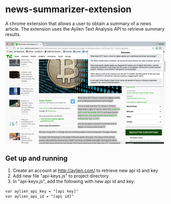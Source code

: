 # news-summarizer-extension

A chrome extension that allows a user to obtain a summary of a news article. The extension uses the Aylien Text Analysis API to retrieve summary results.

<img src="https://github.com/kvyshakh/news-summarizer-extension/blob/master/chrome_extension_screenshot.png"/>

## Get up and running
1. Create an account at http://aylien.com/ to retrieve new api id and key
2. Add new file "api-keys.js" to project directory
3. In "api-keys.js", add the following with new api id and key:
```{javascript}
var aylien_api_key = "[api key]"
var aylien_api_id = "[api id]" 
```
